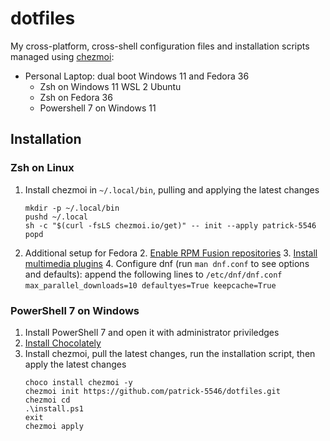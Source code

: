 # dotfiles

My cross-platform, cross-shell configuration files and installation scripts managed using [chezmoi](https://www.chezmoi.io/):
- Personal Laptop: dual boot Windows 11 and Fedora 36
    - Zsh on Windows 11 WSL 2 Ubuntu
    - Zsh on Fedora 36
    - Powershell 7 on Windows 11

## Installation
### Zsh on Linux
1. Install chezmoi in `~/.local/bin`, pulling and applying the latest changes
    ```
    mkdir -p ~/.local/bin
    pushd ~/.local
    sh -c "$(curl -fsLS chezmoi.io/get)" -- init --apply patrick-5546
    popd
    ```
2. Additional setup for Fedora
    2. [Enable RPM Fusion repositories](https://docs.fedoraproject.org/en-US/quick-docs/setup_rpmfusion/)
    3. [Install multimedia plugins](https://docs.fedoraproject.org/en-US/quick-docs/assembly_installing-plugins-for-playing-movies-and-music/)
    4. Configure dnf (run `man dnf.conf` to see options and defaults): append the following lines to `/etc/dnf/dnf.conf`
        ```
        max_parallel_downloads=10
        defaultyes=True
        keepcache=True
        ```

### PowerShell 7 on Windows
1. Install PowerShell 7 and open it with administrator priviledges
2. [Install Chocolately](https://docs.chocolatey.org/en-us/choco/setup)
3. Install chezmoi, pull the latest changes, run the installation script, then apply the latest changes
    ```
    choco install chezmoi -y
    chezmoi init https://github.com/patrick-5546/dotfiles.git
    chezmoi cd
    .\install.ps1
    exit
    chezmoi apply
    ```
